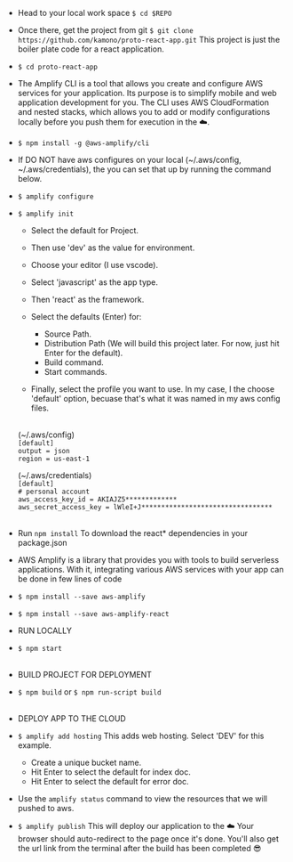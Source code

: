 
* Head to your local work space ````$ cd $REPO````
* Once there, get the project from git ````$ git clone https://github.com/kamono/proto-react-app.git```` This project is just the boiler plate code for a react application.
* ````$ cd proto-react-app````

* The Amplify CLI is a tool that allows you create and configure AWS services for your application. Its purpose is to simplify mobile and web application development for you. The CLI uses AWS CloudFormation and nested stacks, which allows you to add or modify configurations locally before you push them for execution in the ☁️.
* ````$ npm install -g @aws-amplify/cli````

* If DO NOT have aws configures on your local (~/.aws/config, ~/.aws/credentials), the you can set that up by running the command below.
* ````$ amplify configure````

* ````$ amplify init```` 
    * Select the default for Project.
    * Then use 'dev' as the value for environment. 
    * Choose your editor (I use vscode). 
    * Select 'javascript' as the app type.
    * Then 'react' as the framework. 
    * Select the defaults (Enter) for:
        * Source Path. 
        * Distribution Path (We will build this project later. For now, just hit Enter for the default).
        * Build command. 
        * Start commands.

    * Finally, select the profile you want to use. In my case, I the choose 'default' option, becuase that's what it was named in my aws config files. <br><br>

    (~/.aws/config) <br>
    ````[default]```` <br>
    ````output = json```` <br>
    ````region = us-east-1````

    (~/.aws/credentials) <br>
    ````[default]```` <br>
    ````# personal account```` <br>
    ````aws_access_key_id = AKIAJZ5*************```` <br>
    ````aws_secret_access_key = lWleI+J*********************************```` <br><br>

* Run ````npm install```` To download the react* dependencies in your package.json

* AWS Amplify is a library that provides you with tools to build serverless applications. With it, integrating various AWS services with your app can be done in few lines of code
* ````$ npm install --save aws-amplify````
* ````$ npm install --save aws-amplify-react````

* RUN LOCALLY
* ````$ npm start```` <br><br>

* BUILD PROJECT FOR DEPLOYMENT
* ````$ npm build```` or ````$ npm run-script build```` <br><br>

* DEPLOY APP TO THE CLOUD
* ````$ amplify add hosting```` This adds web hosting. Select 'DEV' for this example. 
    * Create a unique bucket name.
    * Hit Enter to select the default for index doc.
    * Hit Enter to select the default for error doc.

* Use the ````amplify status```` command to view the resources that we will pushed to aws.

* ````$ amplify publish```` This will deploy our application to the ☁️ Your browser should auto-redirect to the page once it's done. You'll also get the url link from the terminal after the build has been completed 😎